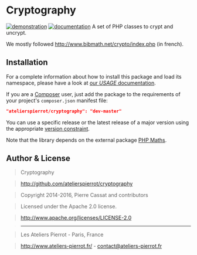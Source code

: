 Cryptography
============

[![demonstration](http://img.ateliers-pierrot-static.fr/see-the-demo.svg)](http://sites.ateliers-pierrot.fr/cryptography/)
[![documentation](http://img.ateliers-pierrot-static.fr/read-the-doc.svg)](http://docs.ateliers-pierrot.fr/cryptography/)
A set of PHP classes to crypt and uncrypt.

We mostly followed <http://www.bibmath.net/crypto/index.php> (in french).


Installation
------------

For a complete information about how to install this package and load its namespace, 
please have a look at [our *USAGE* documentation](http://github.com/atelierspierrot/atelierspierrot/blob/master/USAGE.md).

If you are a [Composer](http://getcomposer.org/) user, just add the package to the 
requirements of your project's `composer.json` manifest file:

```json
"atelierspierrot/cryptography": "dev-master"
```

You can use a specific release or the latest release of a major version using the appropriate
[version constraint](http://getcomposer.org/doc/01-basic-usage.md#package-versions).

Note that the library depends on the external package [PHP Maths](https://github.com/atelierspierrot/maths).


Author & License
----------------

>    Cryptography

>    http://github.com/atelierspierrot/cryptography

>    Copyright 2014-2016, Pierre Cassat and contributors

>    Licensed under the Apache 2.0 license.

>    http://www.apache.org/licenses/LICENSE-2.0

>    ----

>    Les Ateliers Pierrot - Paris, France

>    <http://www.ateliers-pierrot.fr/> - <contact@ateliers-pierrot.fr>
